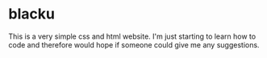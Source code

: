 # blacku
This is a very simple css and html website. I'm just starting to learn how to code and 
therefore would hope if someone could give me any suggestions.
